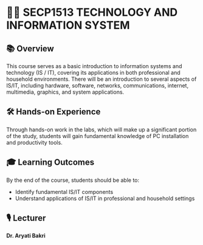 # 👩‍💻 SECP1513 TECHNOLOGY AND INFORMATION SYSTEM

## 📚 Overview

This course serves as a basic introduction to information systems and technology (IS / IT), covering its applications in both professional and household environments. There will be an introduction to several aspects of IS/IT, including hardware, software, networks, communications, internet, multimedia, graphics, and system applications.

## 🛠️ Hands-on Experience

Through hands-on work in the labs, which will make up a significant portion of the study, students will gain fundamental knowledge of PC installation and productivity tools.

## 🎓 Learning Outcomes

By the end of the course, students should be able to:
- Identify fundamental IS/IT components
- Understand applications of IS/IT in professional and household settings

## 🎙️ Lecturer

**Dr. Aryati Bakri**

